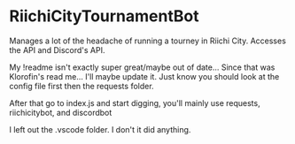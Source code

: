 # RiichiCityTournamentBot
Manages a lot of the headache of running a tourney in Riichi City. Accesses the API and Discord's API.


My !readme isn't exactly super great/maybe out of date... Since that was Klorofin's read me...
I'll maybe update it. Just know you should look at the config file first then the requests folder.

After that go to index.js and start digging, you'll mainly use requests, riichicitybot, and discordbot

I left out the .vscode folder. I don't it did anything. 
